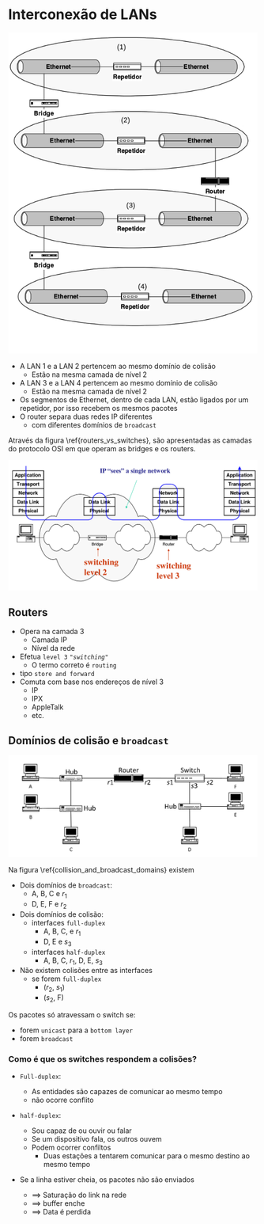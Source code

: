 # Interconexão de LANs
![Exemplo de Interconexão de LANs](../pictures/lan_interconnection.png)

- A LAN 1 e a LAN 2 pertencem ao mesmo domínio de colisão
	- Estão na mesma camada de nível 2
- A LAN 3 e a LAN 4 pertencem ao mesmo domínio de colisão
	- Estão na mesma camada de nível 2
- Os segmentos de Ethernet, dentro de cada LAN, estão ligados por um repetidor, por isso recebem os mesmos pacotes
- O router separa duas redes IP diferentes
	- com diferentes domínios de `broadcast`


Através da figura \ref{routers_vs_switches}, são apresentadas as camadas do protocolo OSI em que operam as bridges e os routers.

![\label{routers_vs_switches} Comparação entre um router e switch](../pictures/routers_vs_bridges.png)

## Routers
- Opera na camada 3
	- Camada IP
	- Nível da rede
- Efetua `level 3` _`"switching"`_
	- O termo correto é `routing`
- tipo `store and forward`
- Comuta com base nos endereços de nível 3
	- IP
	- IPX
	- AppleTalk
	- etc.

## Domínios de colisão e `broadcast`
![\label{collision_and_broadcast} Domínios de colisão e de Broadcast](../pictures/collision_and_broadcast_domains.png)

Na figura \ref{collision_and_broadcast_domains} existem 

- Dois domínios de `broadcast`:
	- A, B, C  e $r_1$
	- D, E, F e  $r_2$
- Dois domínios de colisão:
	- interfaces `full-duplex`
		- A, B, C, e $r_1$
		- D, E e $s_3$
	- interfaces `half-duplex`
		- A, B, C, $r_1$, D, E, $s_3$
- Não existem colisões entre as interfaces
	- se forem `full-duplex`
		- ($r_2$, $s_1$) 
		- ($s_2$, F)

Os pacotes só atravessam o switch se:

- forem `unicast` para a `bottom layer`
- forem `broadcast`

### Como é que os switches respondem a colisões?
- `Full-duplex`:
	- As entidades são capazes de comunicar ao mesmo tempo
	- não ocorre conflito
- `half-duplex`:
	- Sou capaz de ou ouvir ou falar
	- Se um dispositivo fala, os outros ouvem
	- Podem ocorrer confiltos
		- Duas estações a tentarem comunicar para o mesmo destino ao mesmo tempo

- Se a linha estiver cheia, os pacotes não são enviados
	- $\implies$ Saturação do link na rede
	- $\implies$ buffer enche
	- $\implies$ Data é perdida

